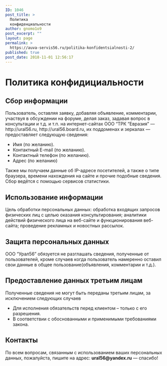 ```yaml
---
ID: 1046
post_title: >
  Политика
  конфиденциальности​
author: gnomo1o9
post_excerpt: ""
layout: page
permalink: >
  https://auva-servis56.ru/politika-konfidentsialnosti-2/
published: true
post_date: 2018-11-01 12:56:17
---
```

<h1>Политика конфидициальности</h1>
<h2>Сбор информации</h2>
Пользователь, оставляя заявку, добавляя объявление, комментарии, участвуя в обсуждении на форуме, делая заказ, задавая вопрос в консультации и т.д. и т.п. на интернет-сайтах ООО “ТРК “Евразия” — http://ural56.ru, http://ural56.board.ru, их поддоменах и зеркалах — предоставляет следующую сведения:
<ul>
 	<li>Имя (по желанию).</li>
 	<li>Контактный E-mail (по желанию).</li>
 	<li>Контактный телефон (по желанию).</li>
 	<li>Адрес (по желанию)</li>
</ul>
Также мы получаем данные об IP-адресе посетителей, а также о типе браузера, времени нахождения на сайте и прочие подобные сведения. Сбор ведётся с помощью сервисов статистики.
<h2>Использование информации</h2>
Цель обработки персональных данных: обработка входящих запросов физических лиц с целью оказания консультирования; аналитики действий физического лица на веб-сайте и функционирования веб-сайта; проведение рекламных и новостных рассылок.
<h2>Защита персональных данных</h2>
ООО “Урал56” обязуется не разглашать сведения, полученные от пользователей, кроме случаев когда пользователь намеренно оставил свои данные в общее пользование(объявления, комментарии и т.д.).
<h2>Предоставление данных третьим лицам</h2>
Полученные сведения не могут быть переданы третьим лицам, за исключением следующих случаев
<ul>
 	<li>Для исполнения обязательств перед клиентом – только с его разрешения.</li>
 	<li>В соответствии с обоснованными и применимыми требованиями закона.</li>
</ul>
<h2>Контакты</h2>
По всем вопросам, связанным с использованием ваших персональных данных, пожалуйста, пишите на адрес: <strong>ural56</strong><b>@yandex.ru</b> — спасибо!